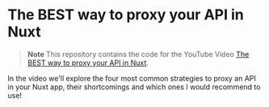 # The BEST way to proxy your API in Nuxt

> **Note**
> This repository contains the code for the YouTube Video [The BEST way to proxy your API in Nuxt](https://youtu.be/J4E5uYz5AY8).

In the video we'll explore the four most common strategies to proxy an API in your Nuxt app, their shortcomings and which ones I would recommend to use!